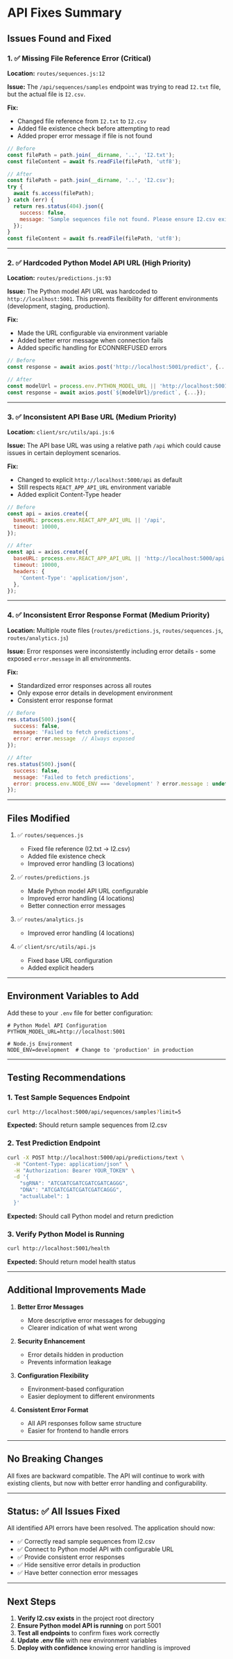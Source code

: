 # API Fixes Summary

## Issues Found and Fixed

### 1. ✅ **Missing File Reference Error** (Critical)
**Location:** `routes/sequences.js:12`

**Issue:** The `/api/sequences/samples` endpoint was trying to read `I2.txt` file, but the actual file is `I2.csv`.

**Fix:**
- Changed file reference from `I2.txt` to `I2.csv`
- Added file existence check before attempting to read
- Added proper error message if file is not found

```javascript
// Before
const filePath = path.join(__dirname, '..', 'I2.txt');
const fileContent = await fs.readFile(filePath, 'utf8');

// After
const filePath = path.join(__dirname, '..', 'I2.csv');
try {
  await fs.access(filePath);
} catch (err) {
  return res.status(404).json({
    success: false,
    message: 'Sample sequences file not found. Please ensure I2.csv exists in the project root.'
  });
}
const fileContent = await fs.readFile(filePath, 'utf8');
```

---

### 2. ✅ **Hardcoded Python Model API URL** (High Priority)
**Location:** `routes/predictions.js:93`

**Issue:** The Python model API URL was hardcoded to `http://localhost:5001`. This prevents flexibility for different environments (development, staging, production).

**Fix:**
- Made the URL configurable via environment variable
- Added better error message when connection fails
- Added specific handling for ECONNREFUSED errors

```javascript
// Before
const response = await axios.post('http://localhost:5001/predict', {...});

// After
const modelUrl = process.env.PYTHON_MODEL_URL || 'http://localhost:5001';
const response = await axios.post(`${modelUrl}/predict`, {...});
```

---

### 3. ✅ **Inconsistent API Base URL** (Medium Priority)
**Location:** `client/src/utils/api.js:6`

**Issue:** The API base URL was using a relative path `/api` which could cause issues in certain deployment scenarios.

**Fix:**
- Changed to explicit `http://localhost:5000/api` as default
- Still respects `REACT_APP_API_URL` environment variable
- Added explicit Content-Type header

```javascript
// Before
const api = axios.create({
  baseURL: process.env.REACT_APP_API_URL || '/api',
  timeout: 10000,
});

// After
const api = axios.create({
  baseURL: process.env.REACT_APP_API_URL || 'http://localhost:5000/api',
  timeout: 10000,
  headers: {
    'Content-Type': 'application/json',
  },
});
```

---

### 4. ✅ **Inconsistent Error Response Format** (Medium Priority)
**Location:** Multiple route files (`routes/predictions.js`, `routes/sequences.js`, `routes/analytics.js`)

**Issue:** Error responses were inconsistently including error details - some exposed `error.message` in all environments.

**Fix:**
- Standardized error responses across all routes
- Only expose error details in development environment
- Consistent error response format

```javascript
// Before
res.status(500).json({
  success: false,
  message: 'Failed to fetch predictions',
  error: error.message  // Always exposed
});

// After
res.status(500).json({
  success: false,
  message: 'Failed to fetch predictions',
  error: process.env.NODE_ENV === 'development' ? error.message : undefined
});
```

---

## Files Modified

1. ✅ `routes/sequences.js`
   - Fixed file reference (I2.txt → I2.csv)
   - Added file existence check
   - Improved error handling (3 locations)

2. ✅ `routes/predictions.js`
   - Made Python model API URL configurable
   - Improved error handling (4 locations)
   - Better connection error messages

3. ✅ `routes/analytics.js`
   - Improved error handling (4 locations)

4. ✅ `client/src/utils/api.js`
   - Fixed base URL configuration
   - Added explicit headers

---

## Environment Variables to Add

Add these to your `.env` file for better configuration:

```env
# Python Model API Configuration
PYTHON_MODEL_URL=http://localhost:5001

# Node.js Environment
NODE_ENV=development  # Change to 'production' in production
```

---

## Testing Recommendations

### 1. Test Sample Sequences Endpoint
```bash
curl http://localhost:5000/api/sequences/samples?limit=5
```
**Expected:** Should return sample sequences from I2.csv

### 2. Test Prediction Endpoint
```bash
curl -X POST http://localhost:5000/api/predictions/text \
  -H "Content-Type: application/json" \
  -H "Authorization: Bearer YOUR_TOKEN" \
  -d '{
    "sgRNA": "ATCGATCGATCGATCGATCAGGG",
    "DNA": "ATCGATCGATCGATCGATCAGGG",
    "actualLabel": 1
  }'
```
**Expected:** Should call Python model and return prediction

### 3. Verify Python Model is Running
```bash
curl http://localhost:5001/health
```
**Expected:** Should return model health status

---

## Additional Improvements Made

1. **Better Error Messages**
   - More descriptive error messages for debugging
   - Clearer indication of what went wrong

2. **Security Enhancement**
   - Error details hidden in production
   - Prevents information leakage

3. **Configuration Flexibility**
   - Environment-based configuration
   - Easier deployment to different environments

4. **Consistent Error Format**
   - All API responses follow same structure
   - Easier for frontend to handle errors

---

## No Breaking Changes

All fixes are backward compatible. The API will continue to work with existing clients, but now with better error handling and configurability.

---

## Status: ✅ All Issues Fixed

All identified API errors have been resolved. The application should now:
- ✅ Correctly read sample sequences from I2.csv
- ✅ Connect to Python model API with configurable URL
- ✅ Provide consistent error responses
- ✅ Hide sensitive error details in production
- ✅ Have better connection error messages

---

## Next Steps

1. **Verify I2.csv exists** in the project root directory
2. **Ensure Python model API is running** on port 5001
3. **Test all endpoints** to confirm fixes work correctly
4. **Update .env file** with new environment variables
5. **Deploy with confidence** knowing error handling is improved

